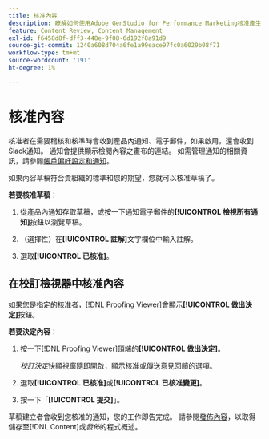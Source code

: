 ```yaml
---
title: 核准內容
description: 瞭解如何使用Adobe GenStudio for Performance Marketing核准產生的內容。
feature: Content Review, Content Management
exl-id: f6458d8f-dff3-448e-9f08-6d192f8a91d9
source-git-commit: 1240a608d704a6fe1a99eace97fc0a6029b08f71
workflow-type: tm+mt
source-wordcount: '191'
ht-degree: 1%

---
```


# 核准內容

核准者在需要稽核和核準時會收到產品內通知、電子郵件，如果啟用，還會收到Slack通知。 通知會提供顯示檢閱內容之畫布的連結。 如需管理通知的相關資訊，請參閱[帳戶偏好設定和通知](https://experienceleague.adobe.com/zh-hant/docs/core-services/interface/features/account-preferences)。

如果內容草稿符合貴組織的標準和您的期望，您就可以核准草稿了。

**若要核准草稿**：

1. 從產品內通知存取草稿，或按一下通知電子郵件的&#x200B;**[!UICONTROL 檢視所有通知]**&#x200B;按鈕以瀏覽草稿。

1. （選擇性）在&#x200B;**[!UICONTROL 註解]**&#x200B;文字欄位中輸入註解。

1. 選取&#x200B;**[!UICONTROL 已核准]**。

## 在校訂檢視器中核准內容

如果您是指定的核准者，[!DNL Proofing Viewer]會顯示&#x200B;**[!UICONTROL 做出決定]**&#x200B;按鈕。

**若要決定內容**：

1. 按一下[!DNL Proofing Viewer]頂端的&#x200B;**[!UICONTROL 做出決定]**。

   _校訂決定_&#x200B;快顯視窗隨即開啟，顯示核准或傳送意見回饋的選項。

1. 選取&#x200B;**[!UICONTROL 已核准]**&#x200B;或&#x200B;**[!UICONTROL 已核准變更]**。

1. 按一下「**[!UICONTROL 提交]**」。

草稿建立者會收到您核准的通知，您的工作即告完成。 請參閱[發佈內容](/help/user-guide/approvals/publish-content.md)，以取得儲存至[!DNL Content]或&#x200B;_發佈_&#x200B;的程式概述。
